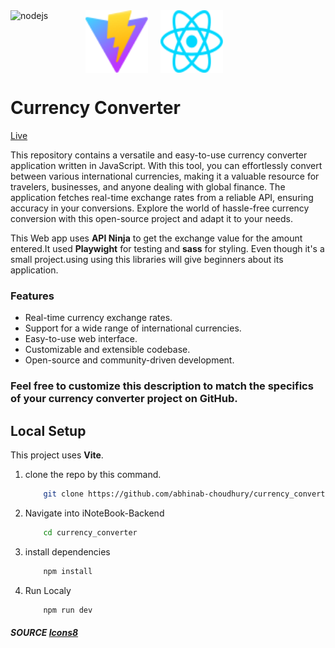 <div style="display:flex;">
  <img style="margin-right:20px;" width="100" height="100" src="https://img.icons8.com/windows/100/12B886/nodejs.png" alt="nodejs"/>
  <img style="margin-right:20px;" width="100" height="100" src="./public/vite.svg">
  <img style="margin-right:20px;" width="100" height="100" src="./src/assets/react.svg">
</div>

# Currency Converter 

<a href="https://abhinab-choudhury.github.io/currency-convert/">Live</a>

  This repository contains a versatile and easy-to-use currency converter application written in JavaScript. With this tool, you can effortlessly convert between various international currencies, making it a valuable resource for travelers, businesses, and anyone dealing with global finance. The application fetches real-time exchange rates from a reliable API, ensuring accuracy in your conversions. 
  Explore the world of hassle-free currency conversion with this open-source project and adapt it to your needs.

  This Web app uses  **API Ninja** to get the exchange value for the amount entered.It used **Playwight** for testing and **sass** for styling. Even though it's a small project.using using this libraries will give beginners about its application.
  
  ### Features

  - Real-time currency exchange rates.
  - Support for a wide range of international currencies.
  - Easy-to-use web interface.
  - Customizable and extensible codebase.
  - Open-source and community-driven development.

### Feel free to customize this description to match the specifics of your currency converter project on GitHub.  

## Local Setup

This project uses **Vite**.

1. clone the repo by this command.
    ``` bash
        git clone https://github.com/abhinab-choudhury/currency_converter.git
    ```
2. Navigate into iNoteBook-Backend
    ``` bash
        cd currency_converter
    ```
3. install dependencies
    ``` bash
        npm install
    ```
4. Run Localy
    ``` bash
        npm run dev
    ```


##### SOURCE  <a href="https://icons8.com">Icons8</a>
